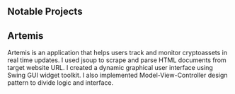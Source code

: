## Notable Projects

## Artemis

Artemis is an application that helps users track and monitor cryptoassets in real time updates.
I used jsoup to scrape and parse HTML documents from target website URL.
I created a dynamic graphical user interface using Swing GUI widget toolkit.
I also implemented Model-View-Controller design pattern to divide logic and interface.



<!--
**briansiuhinpoon/briansiuhinpoon** is a ✨ _special_ ✨ repository because its `README.md` (this file) appears on your GitHub profile.

Here are some ideas to get you started:

- 🔭 I’m currently working on ...
- 🌱 I’m currently learning ...
- 👯 I’m looking to collaborate on ...
- 🤔 I’m looking for help with ...
- 💬 Ask me about ...
- 📫 How to reach me: ...
- 😄 Pronouns: ...
- ⚡ Fun fact: ...
-->
